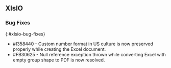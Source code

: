 ## XlsIO

### Bug Fixes
{:#xlsio-bug-fixes}

* \#I358440 - Custom number format in US culture is now preserved properly while creating the Excel document.
* \#FB30625 - Null reference exception thrown while converting Excel with empty group shape to PDF is now resolved. 
